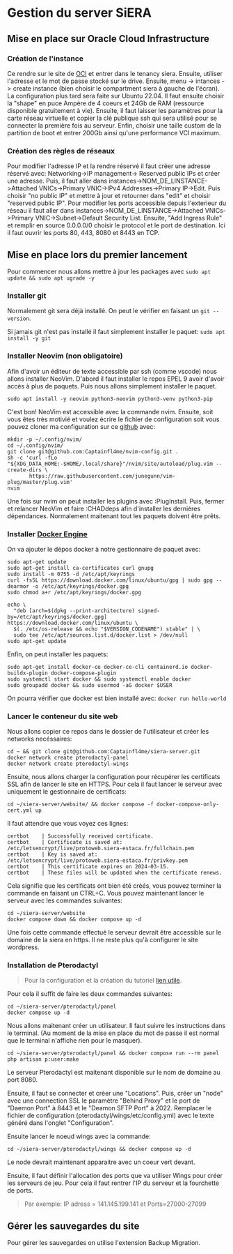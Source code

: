 # Gestion du server SiERA

## Mise en place sur Oracle Cloud Infrastructure

### Création de l'instance

Ce rendre sur le site de [OCI](https://www.oracle.com/cloud/sign-in.html) et entrer dans le tenancy siera. Ensuite, utiliser l'adresse et le mot de passe stocké sur le drive. Ensuite, menu -> intances -> create instance (bien choisir le compartment siera à gauche de l'écran). La configuration plus tard sera faite sur Ubuntu 22.04. Il faut ensuite choisir la "shape" en puce Ampère de 4 coeurs et 24Gb de RAM (ressource disponible gratuitement à vie). Ensuite, il faut laisser les paramètres pour la carte réseau virtuelle et copier la clé publique ssh qui sera utilisé pour se connecter la première fois au serveur. Enfin, choisir une taille custom de la partition de boot et entrer 200Gb ainsi qu'une performance VCI maximum.

### Création des règles de réseaux

Pour modifier l'adresse IP et la rendre réservé il faut créer une adresse réservé avec: Networking->IP management-> Reserved public IPs et créer une adresse. Puis, il faut aller dans instances->NOM_DE_LINSTANCE->Attached VNICs->Primary VNIC->IPv4 Addresses->Primary IP->Edit. Puis choisir "no public IP" et mettre à jour et retourner dans "edit" et choisir "reserved public IP".
Pour modifier les ports accessible depuis l'exterieur du réseau il faut aller dans instances->NOM_DE_LINSTANCE->Attached VNICs->Primary VNIC->Subnet->Default Security List. Ensuite, "Add Ingress Rule" et remplir en source 0.0.0.0/0 choisir le protocol et le port de destination.
Ici il faut ouvrir les ports 80, 443, 8080 et 8443 en TCP.

## Mise en place lors du premier lancement

Pour commencer nous allons mettre à jour les packages avec ```sudo apt update && sudo apt ugrade -y```

### Installer git

Normalement git sera déjà installé. On peut le vérifier en faisant un ```git --version```.

Si jamais git n'est pas installé il faut simplement installer le paquet: ```sudo apt install -y git```

### Installer Neovim (non obligatoire)

Afin d'avoir un éditeur de texte accessible par ssh (comme vscode) nous allons installer NeoVim. D'abord il faut installer le repos EPEL 9 avoir d'avoir accès à plus de paquets. Puis nous allons simplement installer le paquet.

```
sudo apt install -y neovim python3-neovim python3-venv python3-pip
```

C'est bon! NeoVim est accessible avec la commande nvim. Ensuite, soit vous êtes très motivié et voulez écrire le fichier de configuration soit vous pouvez cloner ma configuration sur ce [github]() avec:

```
mkdir -p ~/.config/nvim/
cd ~/.config/nvim/
git clone git@github.com:Captainfl4me/nvim-config.git .
sh -c 'curl -fLo "${XDG_DATA_HOME:-$HOME/.local/share}"/nvim/site/autoload/plug.vim --create-dirs \
       https://raw.githubusercontent.com/junegunn/vim-plug/master/plug.vim'
nvim
```
Une fois sur nvim on peut installer les plugins avec :PlugInstall. Puis, fermer et relancer NeoVim et faire :CHADdeps afin d'installer les dernières dépendances. Normalement maitenant tout les paquets doivent être prêts.

### Installer [Docker Engine](https://docs.docker.com/engine/install/ubuntu/)

On va ajouter le dépos docker à notre gestionnaire de paquet avec:

```
sudo apt-get update
sudo apt-get install ca-certificates curl gnupg
sudo install -m 0755 -d /etc/apt/keyrings
curl -fsSL https://download.docker.com/linux/ubuntu/gpg | sudo gpg --dearmor -o /etc/apt/keyrings/docker.gpg
sudo chmod a+r /etc/apt/keyrings/docker.gpg

echo \
  "deb [arch=$(dpkg --print-architecture) signed-by=/etc/apt/keyrings/docker.gpg] https://download.docker.com/linux/ubuntu \
  $(. /etc/os-release && echo "$VERSION_CODENAME") stable" | \
  sudo tee /etc/apt/sources.list.d/docker.list > /dev/null
sudo apt-get update
```

Enfin, on peut installer les paquets:

```
sudo apt-get install docker-ce docker-ce-cli containerd.io docker-buildx-plugin docker-compose-plugin
sudo systemctl start docker && sudo systemctl enable docker
sudo groupadd docker && sudo usermod -aG docker $USER
```

On pourra vérifier que docker est bien installé avec: ```docker run hello-world```

### Lancer le conteneur du site web

Nous allons copier ce repos dans le dossier de l'utilisateur et créer les networks necéssaires:

```
cd ~ && git clone git@github.com:Captainfl4me/siera-server.git
docker network create pterodactyl-panel
docker network create pterodactyl-wings
```

Ensuite, nous allons charger la configuration pour récupérer les certificats SSL afin de lancer le site en HTTPS. Pour cela il faut lancer le serveur avec uniquement le gestionnaire de certificats: 

```
cd ~/siera-server/website/ && docker compose -f docker-compose-only-cert.yml up
```

Il faut attendre que vous voyez ces lignes:

```
certbot    | Successfully received certificate.
certbot    | Certificate is saved at: /etc/letsencrypt/live/protoweb.siera-estaca.fr/fullchain.pem
certbot    | Key is saved at:         /etc/letsencrypt/live/protoweb.siera-estaca.fr/privkey.pem
certbot    | This certificate expires on 2024-03-15.
certbot    | These files will be updated when the certificate renews.
```

Cela signifie que les certificats ont bien été créés, vous pouvez terminer la commande en faisant un CTRL+C. Vous pouvez maintenant lancer le serveur avec les commandes suivantes: 

```
cd ~/siera-server/website
docker compose down && docker compose up -d
```

Une fois cette commande effectué le serveur devrait être accessible sur le domaine de la siera en https. Il ne reste plus qu'à configurer le site wordpress.

### Installation de Pterodactyl

> Pour la configuration et la création du tutoriel [lien utile](https://www.youtube.com/watch?v=_ypAmCcIlBE).

Pour cela il suffit de faire les deux commandes suivantes:

```
cd ~/siera-server/pterodactyl/panel
docker compose up -d
```

Nous allons maitenant créer un utilisateur. Il faut suivre les instructions dans le terminal. (Au moment de la mise en place du mot de passe il est normal que le terminal n'affiche rien pour le masquer).

```
cd ~/siera-server/pterodactyl/panel && docker compose run --rm panel php artisan p:user:make
```

Le serveur Pterodactyl est maitenant disponible sur le nom de domaine au port 8080. 

Ensuite, il faut se connecter et créer une "Locations". Puis, créer un "node" avec une connection SSL le paramètre "Behind Proxy" et le port de "Daemon Port" à 8443 et le "Deamon SFTP Port" à 2022. Remplacer le fichier de configuration (pterodactyl/wings/etc/config.yml) avec le texte généré dans l'onglet "Configuration".

Ensuite lancer le noeud wings avec la commande:

```
cd ~/siera-server/pterodactyl/wings && docker compose up -d
```

Le node devrait maintenant apparaitre avec un coeur vert devant.

Ensuite, il faut définir l'allocation des ports que va utiliser Wings pour créer les serveurs de jeu. Pour cela il faut rentrer l'IP du serveur et la fourchette de ports.
> Par exemple: IP adress = 141.145.199.141 et Ports=27000-27099

## Gérer les sauvegardes du site

Pour gérer les sauvegardes on utilise l'extension Backup Migration.

